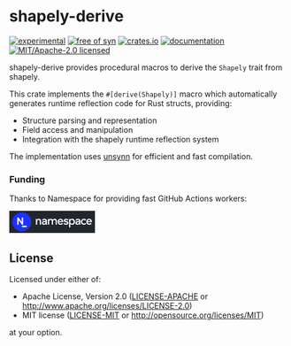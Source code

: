 # shapely-derive

[![experimental](https://img.shields.io/badge/status-highly%20experimental-orange)](https://github.com/fasterthanlime/shapely)
[![free of syn](https://img.shields.io/badge/free%20of-syn-hotpink)](https://github.com/fasterthanlime/free-of-syn)
[![crates.io](https://img.shields.io/crates/v/shapely-derive.svg)](https://crates.io/crates/shapely-derive)
[![documentation](https://docs.rs/shapely-derive/badge.svg)](https://docs.rs/shapely-derive)
[![MIT/Apache-2.0 licensed](https://img.shields.io/crates/l/shapely-derive.svg)](./LICENSE)

shapely-derive provides procedural macros to derive the `Shapely` trait from shapely.

This crate implements the `#[derive(Shapely)]` macro which automatically generates runtime reflection code for Rust structs, providing:

  * Structure parsing and representation
  * Field access and manipulation
  * Integration with the shapely runtime reflection system

The implementation uses [unsynn](https://crates.io/crates/unsynn) for efficient and fast compilation.

### Funding

Thanks to Namespace for providing fast GitHub Actions workers:

<a href="https://namespace.so"><img src="./static/namespace-d.svg" height="40"></a>

## License

Licensed under either of:

- Apache License, Version 2.0 ([LICENSE-APACHE](LICENSE-APACHE) or http://www.apache.org/licenses/LICENSE-2.0)
- MIT license ([LICENSE-MIT](LICENSE-MIT) or http://opensource.org/licenses/MIT)

at your option.
